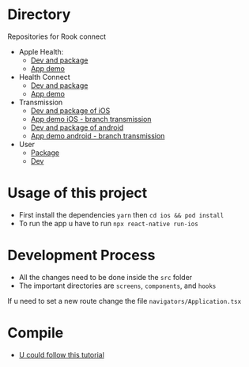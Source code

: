# Directory

Repositories for Rook connect

- Apple Health:
  - [Dev and package](git@bitbucket.org:Javier98/rook_bob_ah.git)
  - [App demo](git@bitbucket.org:Javier98/rook_rn_ah_app_demo.git)
- Health Connect
  - [Dev and package](git@bitbucket.org:rookmotion-reactnative/rook-health-connect-bob.git)
  - [App demo](git@bitbucket.org:Javier98/rook_rn_app_demo_hc.git)
- Transmission
  - [Dev and package of iOS](git@bitbucket.org:Javier98/rook_transmission_bob.git)
  - [App demo iOS - branch transmission](git@bitbucket.org:Javier98/rook_rn_app_demo_hc.git)
  - [Dev and package of android](git@bitbucket.org:Javier98/rook-android-transmission-bob.git)
  - [App demo android - branch transmission](git@bitbucket.org:Javier98/rook_rn_app_demo_hc.git)
- User
  - [Package](git@bitbucket.org:Javier98/rook_users.git)
  - [Dev](git@bitbucket.org:Javier98/rookuserdev.git)

# Usage of this project

- First install the dependencies `yarn` then `cd ios && pod install`
- To run the app u have to run `npx react-native run-ios`

# Development Process

- All the changes need to be done inside the `src` folder
- The important directories are `screens`, `components`, and `hooks`

If u need to set a new route change the file `navigators/Application.tsx`

# Compile

- [U could follow this tutorial](https://www.youtube.com/watch?v=pWcInk50vIE)
